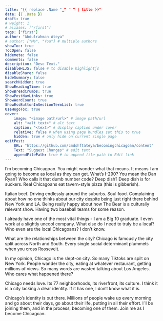 ```yaml
---
title: "{{ replace .Name "_" " " | title }}"
date: {{ .Date }}
draft: true
# weight: 1
# aliases: ["/first"]
tags: ["first"]
author: "Abdulrahman Ateya"
# author: ["Me", "You"] # multiple authors
showToc: true
TocOpen: false
hidemeta: false
comments: false
description: "Desc Text."
disableHLJS: false # to disable highlightjs
disableShare: false
hideSummary: false
searchHidden: true
ShowReadingTime: true
ShowBreadCrumbs: true
ShowPostNavLinks: true
ShowWordCount: true
ShowRssButtonInSectionTermList: true
UseHugoToc: true
cover:
    image: "<image path/url>" # image path/url
    alt: "<alt text>" # alt text
    caption: "<text>" # display caption under cover
    relative: false # when using page bundles set this to true
    hidden: true # only hide on current single page
editPost:
    URL: "https://github.com/cmdshftateya/becomingchicagoan/content"
    Text: "Suggest Changes" # edit text
    appendFilePath: true # to append file path to Edit link
---
```

I’m becoming Chicagoan. You might wonder what that means. It means I am going to become as local as they can get. What’s I-290? You mean the Dan Ryan? Who calls it that dumb number code? Deep dish? Deep dish is for suckers. Real Chicagoans eat tavern-style pizza (this is gibberish).

Italian beef. Driving endlessly around the suburbs. Soul food. Complaining about how no one thinks about our city despite being just right there behind New York and LA. Being really happy about how The Bear is a culturally relevant show. Having two baseball teams for some reason.

I already have one of the most vital things - I am a Big 10 graduate. I even work at a slightly uncool company. What else do I need to truly be a local? Who even are the local Chicagoans? I don’t know.

What are the relationships between the city? Chicago is famously the city split across North and South. Every single social determinant plummets when you cross Roosevelt.

In my opinion, Chicago is the slept-on city. So many Tiktoks are spilt on New York. People wander the city, eating at whatever restaurant, getting millions of views. So many words are wasted talking about Los Angeles. Who cares what happened there?

Chicago needs love. Its 77 neighborhoods, its riverfront, its culture. I think it is a city lacking a clear identity. If it has one, I don’t know what it is.

Chicago’s identity is out there. Millions of people wake up every morning and go about their days, go about their life, putting in all their effort. I’ll be joining them, and in the process, becoming one of them. Join me as I become Chicagoan.